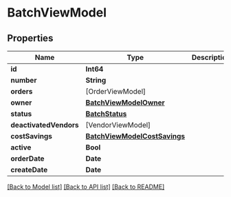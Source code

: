 # BatchViewModel

## Properties
Name | Type | Description | Notes
------------ | ------------- | ------------- | -------------
**id** | **Int64** |  | [optional] 
**number** | **String** |  | [optional] 
**orders** | [OrderViewModel] |  | [optional] 
**owner** | [**BatchViewModelOwner**](BatchViewModelOwner.md) |  | [optional] 
**status** | [**BatchStatus**](BatchStatus.md) |  | [optional] 
**deactivatedVendors** | [VendorViewModel] |  | [optional] 
**costSavings** | [**BatchViewModelCostSavings**](BatchViewModelCostSavings.md) |  | [optional] 
**active** | **Bool** |  | [optional] 
**orderDate** | **Date** |  | [optional] 
**createDate** | **Date** |  | [optional] 

[[Back to Model list]](../README.md#documentation-for-models) [[Back to API list]](../README.md#documentation-for-api-endpoints) [[Back to README]](../README.md)


